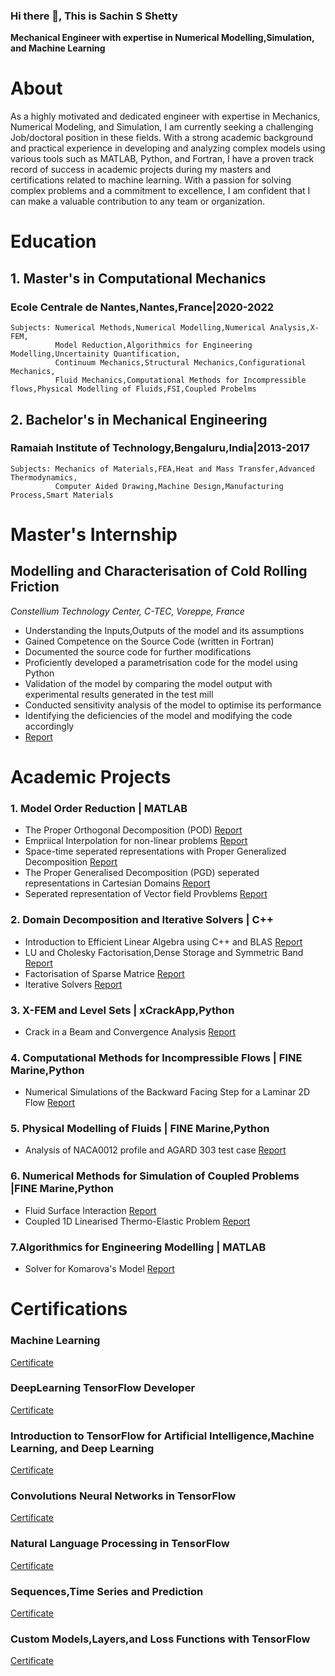 ### Hi there 👋, This is **Sachin S Shetty**
**Mechanical Engineer with expertise in Numerical Modelling,Simulation, and Machine Learning**

# **About**
As a highly motivated and dedicated engineer with expertise in Mechanics, Numerical Modeling, and Simulation, I am currently seeking a challenging Job/doctoral position in these fields. With a strong academic background and practical experience in developing and analyzing complex models using various tools such as MATLAB, Python, and Fortran, I have a proven track record of success in academic projects during my masters and certifications related to machine learning. With a passion for solving complex problems and a commitment to excellence, I am confident that I can make a valuable contribution to any team or organization.

# **Education**
## 1. Master's in **Computational Mechanics**
###    Ecole Centrale de Nantes,Nantes,France|2020-2022
    
    Subjects: Numerical Methods,Numerical Modelling,Numerical Analysis,X-FEM,
              Model Reduction,Algorithmics for Engineering Modelling,Uncertainity Quantification,
              Continuum Mechanics,Structural Mechanics,Configurational Mechanics,
              Fluid Mechanics,Computational Methods for Incompressible flows,Physical Modelling of Fluids,FSI,Coupled Probelms

## 2. Bachelor's in **Mechanical Engineering**
###    Ramaiah Institute of Technology,Bengaluru,India|2013-2017
    
    Subjects: Mechanics of Materials,FEA,Heat and Mass Transfer,Advanced Thermodynamics,
              Computer Aided Drawing,Machine Design,Manufacturing Process,Smart Materials
              
# **Master's Internship**
## **Modelling and Characterisation of Cold Rolling Friction**
  _Constellium Technology Center, C-TEC, Voreppe, France_
- Understanding the Inputs,Outputs of the model and its assumptions
- Gained Competence on the Source Code (written in Fortran)
- Documented the source code for further modifications
- Proficiently developed a parametrisation code for the model using Python
- Validation of the model by comparing the model output with experimental results generated in the test mill
- Conducted sensitivity analysis of the model to optimise its performance
- Identifying the deficiencies of the model and modifying the code accordingly
- [Report](https://github.com/SachinShetty1996/SachinShetty1996/blob/main/Master_Thesis_M2_CM_Sachin_Srinivasa_Shetty.pdf)


# **Academic Projects**
### 1. Model Order Reduction | MATLAB
- The Proper Orthogonal Decomposition (POD) 
[Report](https://github.com/SachinShetty1996/SachinShetty1996/blob/main/MoRED_Lab_1_Sachin_S_Shetty.pdf)
- Empriical Interpolation for non-linear problems
[Report](https://github.com/SachinShetty1996/SachinShetty1996/blob/main/MoRED_Lab_2_Sachin_Srinivasa%20Shetty.pdf)
- Space-time seperated representations with Proper Generalized Decomposition
[Report](https://github.com/SachinShetty1996/SachinShetty1996/blob/main/MoRED_Lab_3_Sachin_Srinivasa_Shetty.pdf)
- The Proper Generalised Decomposition (PGD) seperated representations in Cartesian Domains
[Report](https://github.com/SachinShetty1996/SachinShetty1996/blob/main/MoRED_Lab_4_Sachin_Srinivasa_Shetty.pdf)
- Seperated representation of Vector field Provblems
[Report](https://github.com/SachinShetty1996/SachinShetty1996/blob/main/MoRED_Lab_5_Sachin_Srinivasa_Shetty.pdf)

### 2. Domain Decomposition and Iterative Solvers | C++
- Introduction to Efficient Linear Algebra using C++ and BLAS
[Report](https://github.com/SachinShetty1996/SachinShetty1996/blob/main/DDIS_Lab_1_Sachin_Srinivasa_Shetty.pdf)
- LU and Cholesky Factorisation,Dense Storage and Symmetric Band
[Report](https://github.com/SachinShetty1996/SachinShetty1996/blob/main/DDIS_Lab_2_Sachin_Srinivasa_Shetty.pdf)
- Factorisation of Sparse Matrice
[Report](https://github.com/SachinShetty1996/SachinShetty1996/blob/main/DDIS_Lab_3_Sachin_S_Shetty.pdf)
- Iterative Solvers
[Report](https://github.com/SachinShetty1996/SachinShetty1996/blob/main/DDIS_Lab_4_Sachin_Srinivasa_Shetty.pdf)

### 3. X-FEM and Level Sets | xCrackApp,Python
- Crack in a Beam and Convergence Analysis
[Report](https://github.com/SachinShetty1996/SachinShetty1996/blob/main/XFEM_Sachin_S_Shetty.pdf)

### 4. Computational Methods for Incompressible Flows | FINE Marine,Python
- Numerical Simulations of the Backward Facing Step for a Laminar 2D Flow
[Report](https://github.com/SachinShetty1996/SachinShetty1996/blob/main/Sachin_Srinivasa_Shetty_ReportCFDIF.pdf)

### 5. Physical Modelling of Fluids | FINE Marine,Python
- Analysis of NACA0012 profile and AGARD 303 test case
[Report](https://github.com/SachinShetty1996/SachinShetty1996/blob/main/PMFLU_Sachin_Srinivasa_Shetty.pdf)

### 6. Numerical Methods for Simulation of Coupled Problems |FINE Marine,Python
- Fluid Surface Interaction
[Report](https://github.com/SachinShetty1996/SachinShetty1996/blob/main/CPLED_Sachin_Srinivasa_Shetty.pdf)
- Coupled 1D Linearised Thermo-Elastic Problem
[Report](https://github.com/SachinShetty1996/SachinShetty1996/blob/main/CPLED_Project_Report_1F.pdf)

### 7.Algorithmics for Engineering Modelling | MATLAB
- Solver for Komarova's Model
[Report](https://github.com/SachinShetty1996/SachinShetty1996/blob/main/Alemo_Report_Sachin_Srinivasa_Shetty.pdf)

# **Certifications**
### Machine Learning
[Certificate](https://coursera.org/share/046ce2426ae23578655b9a5053830f78)
### DeepLearning TensorFlow Developer
[Certificate](https://coursera.org/share/3087012309e1fcdb006278f712c5c5bd)
### Introduction to TensorFlow for Artificial Intelligence,Machine Learning, and Deep Learning
[Certificate](https://coursera.org/share/18f22ec1187483ca0e36444db0806bce)
### Convolutions Neural Networks in TensorFlow
[Certificate](https://coursera.org/share/71ec6f9302e8a55296c012ad52397834)
### Natural Language Processing in TensorFlow
[Certificate](https://coursera.org/share/2431955fb0825110bd076c225811e94e)
### Sequences,Time Series and Prediction
[Certificate](https://coursera.org/share/3f784f80eac5ab295e41fff88aa5f2e6)
### Custom Models,Layers,and Loss Functions with TensorFlow
[Certificate](https://coursera.org/share/a2b2b3b032239d7b9fc86888f553517f)
   
                   
    
